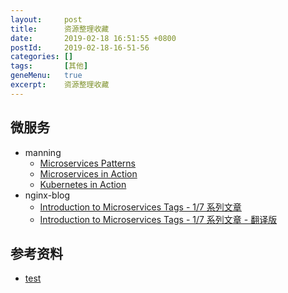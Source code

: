 ```yaml
---
layout:     post
title:      资源整理收藏
date:       2019-02-18 16:51:55 +0800
postId:     2019-02-18-16-51-56
categories: []
tags:       [其他]
geneMenu:   true
excerpt:    资源整理收藏
---
```




## 微服务

* manning
  - [Microservices Patterns](https://www.manning.com/books/microservices-patterns)
  - [Microservices in Action](https://www.manning.com/books/microservices-in-action)
  - [Kubernetes in Action](https://www.manning.com/books/kubernetes-in-action)
* nginx-blog
  - [Introduction to Microservices Tags - 1/7 系列文章](https://www.nginx.com/blog/introduction-to-microservices/)
  - [Introduction to Microservices Tags - 1/7 系列文章 - 翻译版](https://www.jianshu.com/p/1a2cea16ffab)

## 参考资料

* [test](test.html)